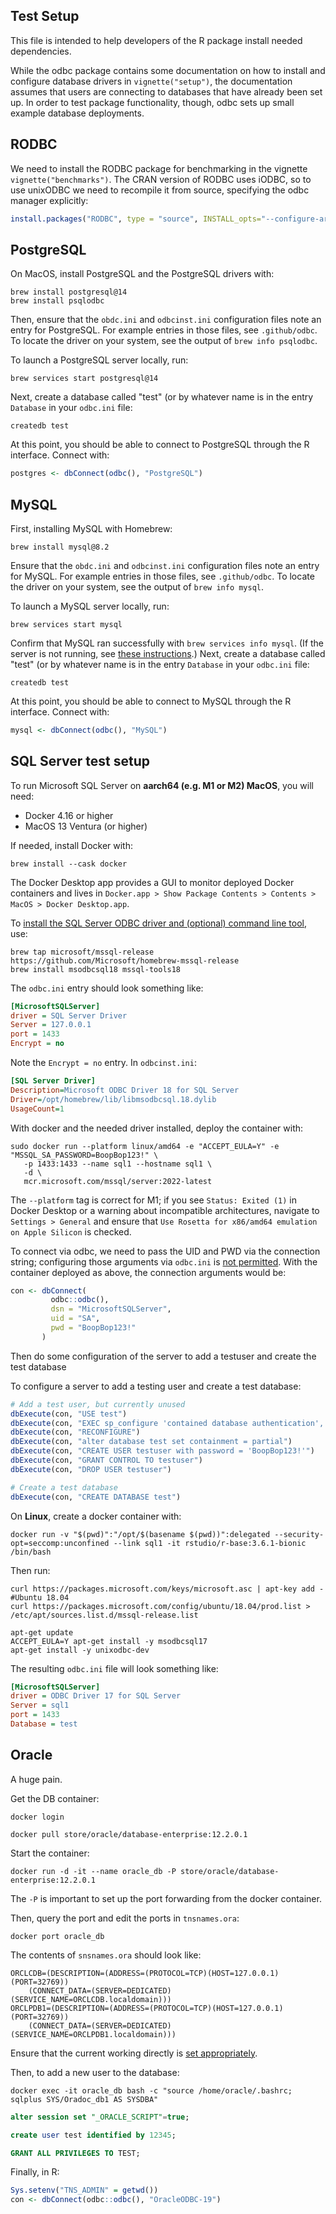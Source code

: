 ## Test Setup

This file is intended to help developers of the R package install needed dependencies.

While the odbc package contains some documentation on how to install and configure database drivers in `vignette("setup")`, the documentation assumes that users are connecting to databases that have already been set up. In order to test package functionality, though, odbc sets up small example database deployments.

## RODBC

We need to install the RODBC package for benchmarking in the vignette `vignette("benchmarks")`. The CRAN version of RODBC uses iODBC, so to use unixODBC we need to recompile it from source, specifying the odbc manager explicitly:

```r
install.packages("RODBC", type = "source", INSTALL_opts="--configure-args='--with-odbc-manager=odbc'")
```

## PostgreSQL

On MacOS, install PostgreSQL and the PostgreSQL drivers with:

```shell
brew install postgresql@14
brew install psqlodbc
```

Then, ensure that the `obdc.ini` and `odbcinst.ini` configuration files note an entry for PostgreSQL. For example entries in those files, see `.github/odbc`. To locate the driver on your system, see the output of `brew info psqlodbc`.

To launch a PostgreSQL server locally, run:

```
brew services start postgresql@14
```

Next, create a database called "test" (or by whatever name is in the entry `Database` in your `odbc.ini` file:

```shell
createdb test
```

At this point, you should be able to connect to PostgreSQL through the R interface. Connect with:

```r
postgres <- dbConnect(odbc(), "PostgreSQL")
```

## MySQL

First, installing MySQL with Homebrew:

```shell
brew install mysql@8.2
```

Ensure that the `obdc.ini` and `odbcinst.ini` configuration files note an entry for MySQL. For example entries in those files, see `.github/odbc`. To locate the driver on your system, see the output of `brew info mysql`.

To launch a MySQL server locally, run:

```
brew services start mysql
```

Confirm that MySQL ran successfully with `brew services info mysql`. (If the server is not running, see [these instructions](https://stackoverflow.com/a/72984717/14038605).) Next, create a database called "test" (or by whatever name is in the entry `Database` in your `odbc.ini` file:

```shell
createdb test
```

At this point, you should be able to connect to MySQL through the R interface. Connect with:

```r
mysql <- dbConnect(odbc(), "MySQL")
```

## SQL Server test setup

To run Microsoft SQL Server on **aarch64 (e.g. M1 or M2) MacOS**, you will need: 

* Docker 4.16 or higher
* MacOS 13 Ventura (or higher)

If needed, install Docker with:

```shell
brew install --cask docker
```

The Docker Desktop app provides a GUI to monitor deployed Docker containers and lives in `Docker.app > Show Package Contents > Contents > MacOS > Docker Desktop.app`.

To [install the SQL Server ODBC driver and (optional) command line tool](https://learn.microsoft.com/en-us/sql/connect/odbc/linux-mac/install-microsoft-odbc-driver-sql-server-macos?view=sql-server-ver15), use:

```shell
brew tap microsoft/mssql-release https://github.com/Microsoft/homebrew-mssql-release
brew install msodbcsql18 mssql-tools18
```

The `odbc.ini` entry should look something like:

```ini
[MicrosoftSQLServer]
driver = SQL Server Driver
Server = 127.0.0.1
port = 1433
Encrypt = no
```

Note the `Encrypt = no` entry. In  `odbcinst.ini`:

```ini
[SQL Server Driver]
Description=Microsoft ODBC Driver 18 for SQL Server
Driver=/opt/homebrew/lib/libmsodbcsql.18.dylib
UsageCount=1
```

With docker and the needed driver installed, deploy the container with:

```shell
sudo docker run --platform linux/amd64 -e "ACCEPT_EULA=Y" -e "MSSQL_SA_PASSWORD=BoopBop123!" \
   -p 1433:1433 --name sql1 --hostname sql1 \
   -d \
   mcr.microsoft.com/mssql/server:2022-latest
```

The `--platform` tag is correct for M1; if you see `Status: Exited (1)` in Docker Desktop or a warning about incompatible architectures, navigate to `Settings > General` and ensure that `Use Rosetta for x86/amd64 emulation on Apple Silicon` is checked.

To connect via odbc, we need to pass the UID and PWD via the connection string; configuring those arguments via `odbc.ini` is [not permitted](https://stackoverflow.com/questions/42387084/sql-server-odbc-driver-linux-username). With the container deployed as above, the connection arguments would be:

```r
con <- dbConnect(
         odbc::odbc(), 
         dsn = "MicrosoftSQLServer", 
         uid = "SA", 
         pwd = "BoopBop123!"
       )
```

Then do some configuration of the server to add a testuser and create the test database

To configure a server to add a testing user and create a test database:

```r
# Add a test user, but currently unused
dbExecute(con, "USE test")
dbExecute(con, "EXEC sp_configure 'contained database authentication', 1")
dbExecute(con, "RECONFIGURE")
dbExecute(con, "alter database test set containment = partial")
dbExecute(con, "CREATE USER testuser with password = 'BoopBop123!'")
dbExecute(con, "GRANT CONTROL TO testuser")
dbExecute(con, "DROP USER testuser")

# Create a test database
dbExecute(con, "CREATE DATABASE test")
```

On **Linux**, create a docker container with:

```shell
docker run -v "$(pwd)":"/opt/$(basename $(pwd))":delegated --security-opt=seccomp:unconfined --link sql1 -it rstudio/r-base:3.6.1-bionic /bin/bash
```

Then run:

```shell
curl https://packages.microsoft.com/keys/microsoft.asc | apt-key add -
#Ubuntu 18.04
curl https://packages.microsoft.com/config/ubuntu/18.04/prod.list > /etc/apt/sources.list.d/mssql-release.list

apt-get update
ACCEPT_EULA=Y apt-get install -y msodbcsql17
apt-get install -y unixodbc-dev
```

The resulting `odbc.ini` file will look something like:

```ini
[MicrosoftSQLServer]
driver = ODBC Driver 17 for SQL Server
Server = sql1
port = 1433
Database = test
```

## Oracle

A huge pain.

Get the DB container:

```shell
docker login

docker pull store/oracle/database-enterprise:12.2.0.1
```

Start the container:

```shell
docker run -d -it --name oracle_db -P store/oracle/database-enterprise:12.2.0.1
```

The `-P` is important to set up the port forwarding from the docker container.


Then, query the port and edit the ports in `tnsnames.ora`:

```shell
docker port oracle_db
```

The contents of `snsnames.ora` should look like:

```
ORCLCDB=(DESCRIPTION=(ADDRESS=(PROTOCOL=TCP)(HOST=127.0.0.1)(PORT=32769))
    (CONNECT_DATA=(SERVER=DEDICATED)(SERVICE_NAME=ORCLCDB.localdomain)))
ORCLPDB1=(DESCRIPTION=(ADDRESS=(PROTOCOL=TCP)(HOST=127.0.0.1)(PORT=32769))
    (CONNECT_DATA=(SERVER=DEDICATED)(SERVICE_NAME=ORCLPDB1.localdomain)))
```

Ensure that the current working directly is [set appropriately](https://www.ibm.com/support/pages/how-configure-tnsnamesora-use-dedicated-server-process-datastage-connections-oracle-databases#:~:text=accessed%20via%20DataStage%3A-,The%20tnsnames.,specified%20by%20the%20TNS_ADMIN%20variable.). 

Then, to add a new user to the database:

```shell
docker exec -it oracle_db bash -c "source /home/oracle/.bashrc; sqlplus SYS/Oradoc_db1 AS SYSDBA"
```

```sql
alter session set "_ORACLE_SCRIPT"=true;

create user test identified by 12345;

GRANT ALL PRIVILEGES TO TEST;
```

Finally, in R:

```r
Sys.setenv("TNS_ADMIN" = getwd())
con <- dbConnect(odbc::odbc(), "OracleODBC-19")
```
